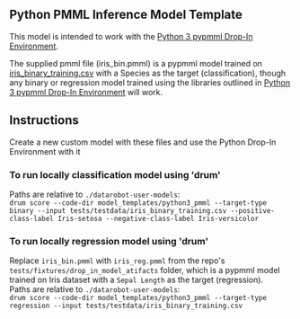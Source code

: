## Python PMML Inference Model Template

This model is intended to work with the [Python 3 pypmml Drop-In Environment](../../public_dropin_environments/python3_pmml).

The supplied pmml file (iris_bin.pmml) is a pypmml model trained on [iris_binary_training.csv](../../tests/testdata/iris_binary_training.csv)
with a Species as the target (classification), though any binary or regression model trained using the libraries
outlined in [Python 3 pypmml Drop-In Environment](../../public_dropin_environments/python3_pypmml) will work.

## Instructions
Create a new custom model with these files and use the Python Drop-In Environment with it

### To run locally classification model using 'drum'
Paths are relative to `./datarobot-user-models`:  
`drum score --code-dir model_templates/python3_pmml --target-type binary --input tests/testdata/iris_binary_training.csv --positive-class-label Iris-setosa --negative-class-label Iris-versicolor`

### To run locally regression model using 'drum'
Replace `iris_bin.pmml` with `iris_reg.pmml` from the repo's `tests/fixtures/drop_in_model_atifacts` folder, which is a pypmml model trained on Iris dataset with a `Sepal Length` as the target (regression).  
Paths are relative to `./datarobot-user-models`:  
`drum score --code-dir model_templates/python3_pmml --target-type regression --input tests/testdata/iris_binary_training.csv`
